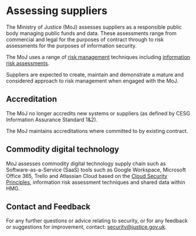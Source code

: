 # Assessing suppliers

The Ministry of Justice \(MoJ\) assesses suppliers as a responsible public body managing public funds and data. These assessments range from commercial and legal for the purposes of contract through to risk assessments for the purposes of information security.

The MoJ uses a range of [risk management](https://www.ncsc.gov.uk/guidance/risk-management-collection) techniques including [information risk assessments](https://www.ncsc.gov.uk/guidance/summary-risk-methods-and-frameworks).

Suppliers are expected to create, maintain and demonstrate a mature and considered approach to risk management when engaged with the MoJ.

## Accreditation

The MoJ no longer accredits new systems or suppliers \(as defined by CESG Information Assurance Standard 1&amp;2\).

The MoJ maintains accreditations where committed to by existing contract.

## Commodity digital technology

MoJ assesses commodity digital technology supply chain such as Software-as-a-Service \(SaaS\) tools such as Google Workspace, Microsoft Office 365, Trello and Atlassian Cloud based on the [Cloud Security Principles](https://www.ncsc.gov.uk/guidance/implementing-cloud-security-principles), information risk assessment techniques and shared data within HMG.

## Contact and Feedback

For any further questions or advice relating to security, or for any feedback or suggestions for improvement, contact: [security@justice.gov.uk](mailto:security@justice.gov.uk).

